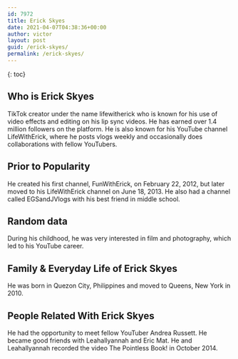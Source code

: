 ```yaml
---
id: 7972
title: Erick Skyes
date: 2021-04-07T04:38:36+00:00
author: victor
layout: post
guid: /erick-skyes/
permalink: /erick-skyes/
---
```



{: toc}


## Who is Erick Skyes



TikTok creator under the name lifewitherick who is known for his use of video effects and editing on his lip sync videos. He has earned over 1.4 million followers on the platform. He is also known for his YouTube channel LifeWithErick, where he posts vlogs weekly and occasionally does collaborations with fellow YouTubers. 

                
                
                
## Prior to Popularity



He created his first channel, FunWithErick, on February 22, 2012, but later moved to his LifeWithErick channel on June 18, 2013. He also had a channel called EGSandJVlogs with his best friend in middle school. 

                
                
                
## Random data



During his childhood, he was very interested in film and photography, which led to his YouTube career. 

                
                
                
## Family & Everyday Life of Erick Skyes



He was born in Quezon City, Philippines and moved to Queens, New York in 2010.

                
                
                
## People Related With Erick Skyes



He had the opportunity to meet fellow YouTuber Andrea Russett. He became good friends with Leahallyannah and Eric Mat. He and Leahallyannah recorded the video The Pointless Book! in October 2014.

                
              
            
          
          
          
